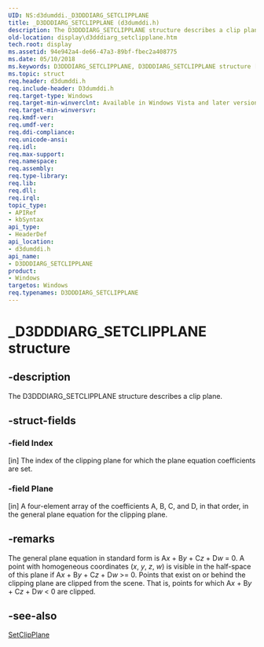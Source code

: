 ```yaml
---
UID: NS:d3dumddi._D3DDDIARG_SETCLIPPLANE
title: _D3DDDIARG_SETCLIPPLANE (d3dumddi.h)
description: The D3DDDIARG_SETCLIPPLANE structure describes a clip plane.
old-location: display\d3dddiarg_setclipplane.htm
tech.root: display
ms.assetid: 94e942a4-de66-47a3-89bf-fbec2a408775
ms.date: 05/10/2018
ms.keywords: D3DDDIARG_SETCLIPPLANE, D3DDDIARG_SETCLIPPLANE structure [Display Devices], UMDisplayDriver_param_Structs_3371265a-3cb5-4aee-b019-14ef454e9d6d.xml, _D3DDDIARG_SETCLIPPLANE, d3dumddi/D3DDDIARG_SETCLIPPLANE, display.d3dddiarg_setclipplane
ms.topic: struct
req.header: d3dumddi.h
req.include-header: D3dumddi.h
req.target-type: Windows
req.target-min-winverclnt: Available in Windows Vista and later versions of the Windows operating systems.
req.target-min-winversvr: 
req.kmdf-ver: 
req.umdf-ver: 
req.ddi-compliance: 
req.unicode-ansi: 
req.idl: 
req.max-support: 
req.namespace: 
req.assembly: 
req.type-library: 
req.lib: 
req.dll: 
req.irql: 
topic_type:
- APIRef
- kbSyntax
api_type:
- HeaderDef
api_location:
- d3dumddi.h
api_name:
- D3DDDIARG_SETCLIPPLANE
product:
- Windows
targetos: Windows
req.typenames: D3DDDIARG_SETCLIPPLANE
---
```


# _D3DDDIARG_SETCLIPPLANE structure


## -description


The D3DDDIARG_SETCLIPPLANE structure describes a clip plane. 


## -struct-fields




### -field Index

[in] The index of the clipping plane for which the plane equation coefficients are set.


### -field Plane

[in] A four-element array of the coefficients A, B, C, and D, in that order, in the general plane equation for the clipping plane. 


## -remarks



The general plane equation in standard form is A<i>x</i> + B<i>y</i> + C<i>z</i> + D<i>w</i> = 0. A point with homogeneous coordinates (<i>x</i>, <i>y</i>, <i>z</i>, <i>w</i>) is visible in the half-space of this plane if A<i>x</i> + B<i>y</i> + C<i>z</i> + D<i>w</i> &gt;= 0. Points that exist on or behind the clipping plane are clipped from the scene. That is, points for which A<i>x</i> + B<i>y</i> + C<i>z</i> + D<i>w</i> &lt; 0 are clipped.




## -see-also




<a href="https://msdn.microsoft.com/99edfc35-23a5-41e0-8705-7dffba564c10">SetClipPlane</a>
 

 

